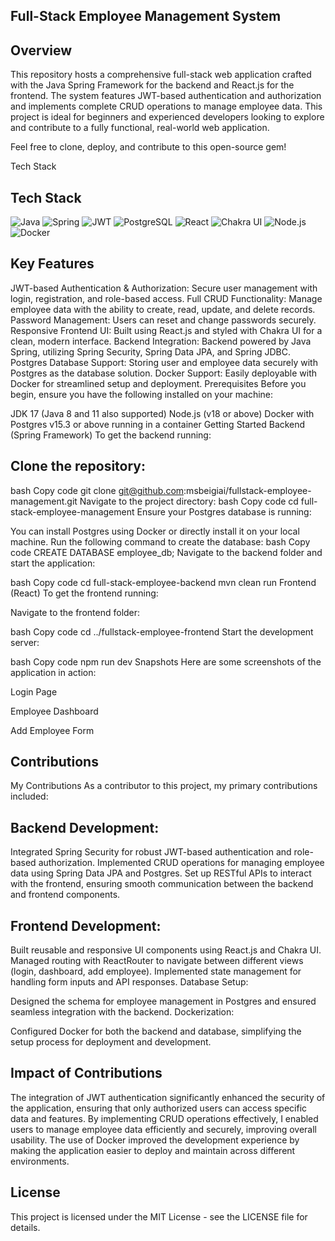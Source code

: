 ## Full-Stack Employee Management System
## Overview
This repository hosts a comprehensive full-stack web application crafted with the Java Spring Framework for the backend and React.js for the frontend. The system features JWT-based authentication and authorization and implements complete CRUD operations to manage employee data. This project is ideal for beginners and experienced developers looking to explore and contribute to a fully functional, real-world web application.

Feel free to clone, deploy, and contribute to this open-source gem!

Tech Stack
## Tech Stack

![Java](https://img.shields.io/badge/Java-ED8B00?style=for-the-badge&logo=java&logoColor=white)
![Spring](https://img.shields.io/badge/Spring-6DB33F?style=for-the-badge&logo=spring&logoColor=white)
![JWT](https://img.shields.io/badge/JWT-000000?style=for-the-badge&logo=JSON%20web%20tokens)
![PostgreSQL](https://img.shields.io/badge/PostgresSQL-316192?style=for-the-badge&logo=postgresql&logoColor=white)
![React](https://img.shields.io/badge/React-61DAFB?style=for-the-badge&logo=react&logoColor=black)
![Chakra UI](https://img.shields.io/badge/Chakra%20UI-319795?style=for-the-badge&logo=chakra%20ui&logoColor=white)
![Node.js](https://img.shields.io/badge/Node.js-43853D?style=for-the-badge&logo=node.js&logoColor=white)
![Docker](https://img.shields.io/badge/Docker-2496ED?style=for-the-badge&logo=docker&logoColor=white)

## Key Features
JWT-based Authentication & Authorization: Secure user management with login, registration, and role-based access.
Full CRUD Functionality: Manage employee data with the ability to create, read, update, and delete records.
Password Management: Users can reset and change passwords securely.
Responsive Frontend UI: Built using React.js and styled with Chakra UI for a clean, modern interface.
Backend Integration: Backend powered by Java Spring, utilizing Spring Security, Spring Data JPA, and Spring JDBC.
Postgres Database Support: Storing user and employee data securely with Postgres as the database solution.
Docker Support: Easily deployable with Docker for streamlined setup and deployment.
Prerequisites
Before you begin, ensure you have the following installed on your machine:

JDK 17 (Java 8 and 11 also supported)
Node.js (v18 or above)
Docker with Postgres v15.3 or above running in a container
Getting Started
Backend (Spring Framework)
To get the backend running:

## Clone the repository:
bash
Copy code
git clone git@github.com:msbeigiai/fullstack-employee-management.git
Navigate to the project directory:
bash
Copy code
cd full-stack-employee-management
Ensure your Postgres database is running:

You can install Postgres using Docker or directly install it on your local machine.
Run the following command to create the database:
bash
Copy code
CREATE DATABASE employee_db;
Navigate to the backend folder and start the application:

bash
Copy code
cd full-stack-employee-backend
mvn clean run
Frontend (React)
To get the frontend running:

Navigate to the frontend folder:

bash
Copy code
cd ../fullstack-employee-frontend
Start the development server:

bash
Copy code
npm run dev
Snapshots
Here are some screenshots of the application in action:

Login Page

Employee Dashboard

Add Employee Form

## Contributions
My Contributions
As a contributor to this project, my primary contributions included:

## Backend Development:

Integrated Spring Security for robust JWT-based authentication and role-based authorization.
Implemented CRUD operations for managing employee data using Spring Data JPA and Postgres.
Set up RESTful APIs to interact with the frontend, ensuring smooth communication between the backend and frontend components.
## Frontend Development:

Built reusable and responsive UI components using React.js and Chakra UI.
Managed routing with ReactRouter to navigate between different views (login, dashboard, add employee).
Implemented state management for handling form inputs and API responses.
Database Setup:

Designed the schema for employee management in Postgres and ensured seamless integration with the backend.
Dockerization:

Configured Docker for both the backend and database, simplifying the setup process for deployment and development.
## Impact of Contributions
The integration of JWT authentication significantly enhanced the security of the application, ensuring that only authorized users can access specific data and features.
By implementing CRUD operations effectively, I enabled users to manage employee data efficiently and securely, improving overall usability.
The use of Docker improved the development experience by making the application easier to deploy and maintain across different environments.
## License
This project is licensed under the MIT License - see the LICENSE file for details.

